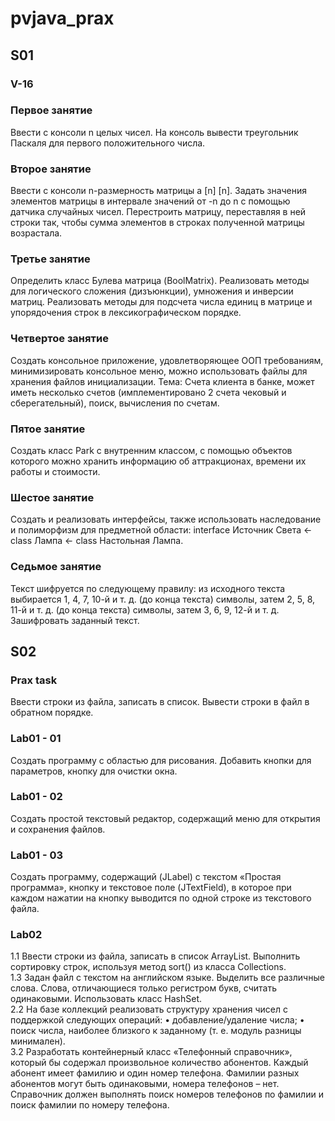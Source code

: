 # pvjava_prax

## S01

### V-16

### Первое занятие

Ввести с консоли n целых чисел. На консоль вывести треугольник Паскаля для первого положительного числа.

### Второе занятие

Ввести с консоли n-размерность матрицы a [n] [n]. Задать значения элементов матрицы в интервале значений от -n до n с помощью датчика случайных чисел.
Перестроить матрицу, переставляя в ней строки так, чтобы сумма элементов в строках полученной матрицы возрастала.

### Третье занятие

Определить класс Булева матрица (BoolMatrix). Реализовать методы для логического сложения (дизъюнкции), умножения и инверсии матриц. Реализовать методы для подсчета числа единиц в матрице и упорядочения строк в лексикографическом порядке.

### Четвертое занятие

Создать консольное приложение, удовлетворяющее ООП требованиям, минимизировать консольное меню, можно использовать файлы для хранения файлов инициализации.
Тема: Счета клиента в банке, может иметь несколько счетов (имплементировано 2 счета чековый и сберегательный), поиск, вычисления по счетам.

### Пятое занятие

Создать класс Park с внутренним классом, с помощью объектов которого можно хранить информацию об аттракционах, времени их работы и стоимости.

### Шестое занятие

Создать и реализовать интерфейсы, также использовать наследование и полиморфизм для предметной области:
interface Источник Света <- class Лампа <- class Настольная Лампа.

### Седьмое занятие

Текст шифруется по следующему правилу: из исходного текста выбирается 1, 4, 7, 10-й и т. д. (до конца текста) символы, затем 2, 5, 8, 11-й и т. д. (до конца текста) символы, затем 3, 6, 9, 12-й и т. д. Зашифровать заданный текст.

## S02

### Prax task

Ввести строки из файла, записать в список. Вывести строки в файл в обратном порядке.

### Lab01 - 01

Создать программу с областью для рисования. Добавить кнопки для параметров, кнопку для очистки окна.

### Lab01 - 02

Создать простой текстовый редактор, содержащий меню для открытия и сохранения файлов.

### Lab01 - 03

Создать программу, содержащий (JLabel) с текстом «Простая программа», кнопку и текстовое поле (JTextField), в которое при каждом нажатии на кнопку выводится по одной строке из текстового файла.

### Lab02

1.1 Ввести строки из файла, записать в список ArrayList. Выполнить сортировку строк, используя метод sort() из класса Collections.<br>
1.3 Задан файл с текстом на английском языке. Выделить все различные слова. Слова, отличающиеся только регистром букв, считать одинаковыми. Использовать класс HashSet.<br>
2.2 На базе коллекций реализовать структуру хранения чисел с поддержкой следующих операций: • добавление/удаление числа; • поиск числа, наиболее близкого к заданному (т. е. модуль разницы минимален).<br>
3.2 Разработать контейнерный класс «Телефонный справочник», который бы содержал произвольное количество абонентов. Каждый абонент имеет фамилию и один номер телефона. Фамилии разных абонентов могут быть одинаковыми, номера телефонов – нет. Справочник должен выполнять поиск номеров телефонов по фамилии и поиск фамилии по номеру телефона.<br>
